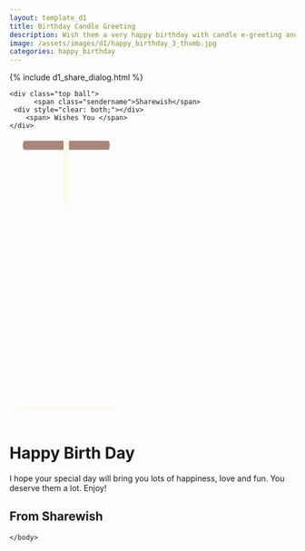 ```yaml
---
layout: template_d1
title: Birthday Candle Greeting
description: Wish them a very happy birthday with candle e-greeting and your name
image: /assets/images/d1/happy_birthday_3_thumb.jpg
categories: happy_birthday
---
```



<body class="bdy-body" style="overflow-x: hidden;">
{% include d1_share_dialog.html %}

    <div class="top ball">
          <span class="sendername">Sharewish</span>
     <div style="clear: both;"></div>
        <span> Wishes You </span>
    </div>
    
    
<div class="velas">
  <div class="fuego"></div>
  <div class="fuego"></div>
  <div class="fuego"></div>
  <div class="fuego"></div>
  <div class="fuego"></div>
</div>
<svg id="cake" version="1.1" x="0px" y="0px" width="200px" height="500px" viewBox="0 0 200 500" enable-background="new 0 0 200 500" xml:space="preserve">
  <path fill="#a88679" d="M173.667-13.94c-49.298,0-102.782,0-147.334,0c-3.999,0-4-16.002,0-16.002
		c44.697,0,96.586,0,147.334,0C177.667-29.942,177.668-13.94,173.667-13.94z">
    <animate id="bizcocho_3" attributeName="d" calcMode="spline" keySplines="0 0 1 1; 0 0 1 1" begin="relleno_2.end" dur="0.3s" fill="freeze" values="
                          M173.667-13.94c-49.298,0-102.782,0-147.334,0c-3.999,0-4-16.002,0-16.002
		c44.697,0,96.586,0,147.334,0C177.667-29.942,177.668-13.94,173.667-13.94z
                          ;
                          M173.667,411.567c-47.995,12.408-102.955,12.561-147.334,0
		c-3.848-1.089-0.189-16.089,3.661-15.002c44.836,12.66,90.519,12.753,139.427,0.07
		C173.293,395.631,177.541,410.566,173.667,411.567z
                          ;
                          M173.667,427.569c-49.795,0-101.101,0-147.334,0c-3.999,0-4-16.002,0-16.002
		c46.385,0,97.539,0,147.334,0C177.668,411.567,177.667,427.569,173.667,427.569z
                          " />
  </path>
  <path fill="#8b6a60" d="M100-178.521c1.858,0,3.364,1.506,3.364,3.363c0,0,0,33.17,0,44.227
		c0,19.144,0,57.431,0,76.574c0,10.152,0,40.607,0,40.607c0,1.858-1.506,3.364-3.364,3.364l0,0c-1.858,0-3.364-1.506-3.364-3.364c0,0,0-30.455,0-40.607c0-19.144,0-57.432,0-76.575c0-11.057,0-44.226,0-44.226C96.636-177.015,98.142-178.521,100-178.521
		L100-178.521z">
    <animate id="relleno_2" attributeName="d" calcMode="spline" keySplines="0 0 1 1; 0 0 1 1; 0 0 0.58 1" begin="bizcocho_2.end" dur="0.5s" fill="freeze" values="
                          M100-178.521c1.858,0,3.364,1.506,3.364,3.363c0,0,0,33.17,0,44.227
		c0,19.144,0,57.431,0,76.574c0,10.152,0,40.607,0,40.607c0,1.858-1.506,3.364-3.364,3.364l0,0c-1.858,0-3.364-1.506-3.364-3.364c0,0,0-30.455,0-40.607c0-19.144,0-57.432,0-76.575c0-11.057,0-44.226,0-44.226C96.636-177.015,98.142-178.521,100-178.521
		L100-178.521z
                          ;
                          M100,267.257c1.858,0,3.364,1.506,3.364,3.363c0,0,0,33.17,0,44.227
		c0,19.143,0,57.43,0,76.574c0,10.151,0,40.606,0,40.606c0,1.858-1.506,3.364-3.364,3.364l0,0c-1.858,0-3.364-1.506-3.364-3.364
		c0,0,0-30.455,0-40.606c0-19.145,0-57.432,0-76.576c0-11.057,0-44.225,0-44.225C96.636,268.763,98.142,267.257,100,267.257
		L100,267.257z
                          ;
                          M93.928,405.433c-0.655,6.444-0.102,9.067,2.957,11.798c0,0,8.083,5.571,16.828,3.503
		c18.629-4.406,43.813,6.194,50.792,7.791c14.75,3.375,9.162,6.867,9.162,6.867c-2.412,2.258-58.328,0-73.667,0l0,0
		c-1.858,0-69.995,2.133-73.667,0c0,0-3.337-2.439,6.172-5.992c11.375-4.25,52.875,8.822,47.139-9.442
		c-6.333-20.167,5.226-21.514,5.226-21.514c3.435-0.915,12.78-6.663,10.923-0.546L93.928,405.433z
                          ;
                          M102.242,427.569c5.348,0,14.079,0,17.462,0c0,0,17.026,0,27.504,0
		c19.143,0,20.39-3.797,26.459,0c3,1.877,0,7.823,0,7.823c-2.412,2.258-58.328,0-73.667,0l0,0c-1.858,0-67.187,0-73.667,0
		c0,0-4.125-4.983,0-7.823c5.201-3.58,16.085,0,23.725,0c8.841,0,20.762,0,20.762,0c3.686,0,8.597,0,19.511,0H102.242z
                          " />
  </path>
  <path fill="#a88679" d="M173.667-15.929c-46.512,0-105.486,0-147.334,0c-3.999,0-4-16.002,0-16.002
		c43.566,0,97.96,0,147.334,0C177.667-31.931,177.666-15.929,173.667-15.929z">
    <animate id="bizcocho_2" attributeName="d" calcMode="spline" keySplines="0 0 1 1; 0 0 1 1; 0.25 0 0.58 1" begin="relleno_1.end" dur="0.5s" fill="freeze" values="
                          M173.667-15.929c-46.512,0-105.486,0-147.334,0c-3.999,0-4-16.002,0-16.002
		c43.566,0,97.96,0,147.334,0C177.667-31.931,177.666-15.929,173.667-15.929z
                          ;
                          M173.434,445.393c-47.269,8.001-105.245,8.001-147.334,0c-3.929-0.747-0.692-16.543,3.243-15.824
		c43.828,8.001,92.165,8.001,140.739,0C174.029,428.918,177.377,444.726,173.434,445.393z
                          ;
                          M173.667,449.514c-47.576-5.454-102.799-5.744-147.333,0c-3.966,0.512-3.938-15.297,0-16.002
		c43.683-7.823,97.646-8.026,147.333,0C177.616,434.15,177.642,449.969,173.667,449.514z
                          ;
                          M173.667,451.394c-49.298,0-102.782,0-147.334,0c-3.999,0-4-16.002,0-16.002
		c44.697,0,96.586,0,147.334,0C177.667,435.392,177.668,451.394,173.667,451.394z
                          " />
  </path>
  <path fill="#8b6a60" d="M101.368-73.685c0,12.164,0,15.18,0,28.519c0,22.702,0-13.661,0,8.304c0,14.48,0,18.233,0,30.512
		c0,1.753-2.958,1.847-2.958,0c0-12.68,0-16.277,0-30.401c0-21.983,0,11.66,0-8.305c0-13.027,0-15.992,0-28.628
		C98.411-75.883,101.368-75.592,101.368-73.685z">
    <animate id="relleno_1" attributeName="d" calcMode="spline" keySplines="0 0 1 1; 0 0 1 1; 0 0 0.6 1" begin="bizcocho_1.end" dur="0.5s" fill="freeze" values="
                          M101.368-73.685c0,12.164,0,15.18,0,28.519c0,22.702,0-13.661,0,8.304c0,14.48,0,18.233,0,30.512
		c0,1.753-2.958,1.847-2.958,0c0-12.68,0-16.277,0-30.401c0-21.983,0,11.66,0-8.305c0-13.027,0-15.992,0-28.628
		C98.411-75.883,101.368-75.592,101.368-73.685z
                          ;
                          M101.368,350.885c0,12.164,0,65.18,0,78.518c0,22.703,0-33.66,0-11.695c0,14.48,0,28.232,0,40.512
		c0,1.753-2.958,1.847-2.958,0c0-12.68,0-26.277,0-40.402c0-21.982,0,31.66,0,11.695c0-13.027,0-65.992,0-78.627
		C98.411,348.686,101.368,348.977,101.368,350.885z
                          ;
                          M128.38,447.567c37.626,6.312,39.303,13.658,26.833,12.833c-22.653-1.499-13.636-0.831-23.302-0.831
		c-14.48,0-17.884,0-30.163,0c-2.087,0-2.068,0-3.915,0c-13.333,0-8.963,0-23.088,0c-11.668,0-14.062,5.995-27.532,1.164
		c-12.629-4.529,38.667-3.167,46.833-17.333C100.077,432.94,105.546,443.736,128.38,447.567z
                          ;
                          M173.667,451.394c2.875,0,2.997,9.257,0,9.131c-22.662-0.956-32.09-0.956-41.756-0.956
		c-14.48,0-17.884,0-30.163,0c-2.087,0-2.068,0-3.915,0c-13.333,0-8.963,0-23.088,0c-11.668,0-34.99-0.294-48.412,1.831
		c-4.109,0.65-3.01-10.006,0-10.006C37.129,451.394,149.379,451.394,173.667,451.394z
                          " />
  </path>
  <path fill="#a88679" d="M173.667,21.571c-33.174,0-111.467,0-147.334,0c-4,0-4-16.002,0-16.002c39.836,0,105.982,0,147.334,0
		C177.668,5.569,177.667,21.571,173.667,21.571z">
    <animate id="bizcocho_1" attributeName="d" calcMode="spline" keySplines="0 0 1 1; 0 0 1 1; 0 0 1 1; 0.25 0 1 1; 0 0 1 1; 0.25 0 0.6 1" begin="2s" dur="0.8s" fill="freeze" values="
                          M173.667,21.571c-33.174,0-111.467,0-147.334,0c-4,0-4-16.002,0-16.002c39.836,0,105.982,0,147.334,0
		C177.668,5.569,177.667,21.571,173.667,21.571z
                          ;
                          M173.667,459.569c-33.197,16.002-110.782,16.002-147.334,0c-3.664-1.604,1.614-15.617,5.337-14.153
		c40.702,16.002,94.289,16.104,136.505,0.103C171.917,444.1,177.271,457.832,173.667,459.569z
                          ;
                          M171.817,475.571c-39.361-3.001-105.438-2.571-143.556,0c-3.991,0.27-7.377-14.736-3.387-15.014
		c41.553-2.888,104.421-3.121,150.51-0.233C179.378,460.574,175.806,475.875,171.817,475.571z
                          ;
                          M171.817,459.564c-38.8-12.188-104.504-13.762-143.556,0c-3.772,1.329-7.961-12.604-4.178-13.905
		c40.864-14.064,105.114-15.52,151.918-0.973C179.822,445.874,175.634,460.762,171.817,459.564z
                          ;
                          M173.667,475.571c-46.376-5.005-105.924-4.003-147.334,0c-3.981,0.385-3.479-15.421,0.479-16.002
		c43.087-6.327,97.705-7.083,146.855,0.438C177.621,460.613,177.644,476,173.667,475.571z
                          ;
                          M173.667,474.117c-46.376,1.866-105.638,2.01-147.334,0c-3.995-0.192-3.52-16.144,0.479-16.002
		c43.794,1.55,96.341,1.541,145.723,0C176.532,457.99,177.663,473.956,173.667,474.117z
                          ;
                          M173.667,475.571c-46.512,0-105.486,0-147.334,0c-3.999,0-4-16.002,0-16.002c43.566,0,97.96,0,147.334,0
		C177.667,459.569,177.666,475.571,173.667,475.571z
                          " />
  </path>
  <path fill="#fefae9" d="M104.812,113.216c0,3.119-2.164,5.67-4.812,5.67c-2.646,0-4.812-2.551-4.812-5.67c0-5.594,0-16.782,0-22.375
	c0-5.143,0-15.427,0-20.568c0-7.333,0-21.998,0-29.33c0-5.523,0-16.569,0-22.092c0-3.295,0-9.885,0-13.181
	C95.188,2.551,97.353,0,100,0c2.648,0,4.812,2.551,4.812,5.669c0,3.248,0,9.743,0,12.991c0,5.428,0,16.284,0,21.711
	c0,7.618,0,22.854,0,30.472c0,4.952,0,14.854,0,19.807C104.812,96.292,104.812,107.576,104.812,113.216z">
    <animate id="crema" attributeName="d" calcMode="spline" keySplines="0 0 1 1; 0 0 1 1; 0 0 1 1; 0.25 0 1 1; 0 0 1 1; 0 0 0.58 1" begin="bizcocho_3.end" dur="2s" fill="freeze" values="
                          M104.812,113.216c0,3.119-2.164,5.67-4.812,5.67c-2.646,0-4.812-2.551-4.812-5.67c0-5.594,0-16.782,0-22.375
	c0-5.143,0-15.427,0-20.568c0-7.333,0-21.998,0-29.33c0-5.523,0-16.569,0-22.092c0-3.295,0-9.885,0-13.181
	C95.188,2.551,97.353,0,100,0c2.648,0,4.812,2.551,4.812,5.669c0,3.248,0,9.743,0,12.991c0,5.428,0,16.284,0,21.711
	c0,7.618,0,22.854,0,30.472c0,4.952,0,14.854,0,19.807C104.812,96.292,104.812,107.576,104.812,113.216z
                          ;
                          M104.812,405.897c0,3.119-2.164,5.67-4.812,5.67c-2.646,0-4.812-2.551-4.812-5.67c0-5.594,0-16.782,0-22.376
	c0-5.143,0-15.426,0-20.568c0-7.332,0-21.997,0-29.33c0-5.522,0-16.568,0-22.092c0-3.295,0-9.885,0-13.181
	c0-3.118,2.165-5.669,4.812-5.669c2.648,0,4.812,2.551,4.812,5.669c0,3.247,0,9.743,0,12.991c0,5.428,0,16.283,0,21.711
	c0,7.618,0,22.854,0,30.473c0,4.951,0,14.854,0,19.807C104.812,388.972,104.812,400.256,104.812,405.897z
                          ;
                          M111.873,411.567c-3.119,0-9.226,0-11.874,0c-2.646,0-7.748,0-10.867,0c-7.086,0-12.698,0-18.292,0
	c-6.592,0-12.871,7.371-19.166,3.008c-10.043-6.961-7.776-10.169,2.991-17.745c12.61-8.873,27.713,1.994,25.919-7.531
	c-2.589-13.742,11.008-14.513,11.365-17.789c0.441-4.051,4.235-11.107,8.051-8.175c3.113,2.393,1.007,8.008,0,13.159
	c-1.871,9.569,8.058,2.113,9.494,14.155c2.592,21.732,21.184-0.675,29.309,7.976c5.216,5.553,18.413,5.552,15.426,12.942
	c-3.131,7.745-15.825-4.369-23.8,2.903C126.261,418.271,118.301,411.567,111.873,411.567z
                          ;
                          M111.873,411.567c-3.119,0-9.226,0-11.874,0c-2.646,0-9.734,4.069-12.853,4.069
	c-7.086,0-10.712-4.069-16.306-4.069c-6.592,0-12.12,6.013-19.166,3.008c-7.053-3.008-7.458,2.026-18.659,1.165
	c-6.832-0.525-7.522-3.034-7.533-6.265c-0.037-10.336,22.073-2.452,36.613-2.628c10.234-0.124,19.856-1.439,37.905-2.102
	c16.642-0.61,32.699,1.552,46.009,1.927c12.438,0.351,29.663-8.99,31.532,3.315c0.773,5.093-5.605,3.342-11.211,9.579
	c-5.093,5.667-7.59-4.605-12.965-3.832c-8.269,1.189-14.962-8.537-22.937-1.265C126.261,418.271,118.301,411.567,111.873,411.567z
                          ;
                          M110.946,413.652c-2.904-1.137-8.405-2.748-12.446-0.97c-6.099,2.685-7.273,10.358-13.253,8.242
	c-7.843-2.775-8.953-5.008-14.546-5.01c-24.653-0.011-4.849,26.507-18.264,26.507c-12.377,0,5.791-33.537-19.422-26.682
	c-7.703,2.095-9.806-0.942-9.817-4.173c-0.037-10.336,24.357-4.544,38.897-4.72c10.234-0.124,19.856-1.439,37.905-2.102
	c16.642-0.61,32.699,1.552,46.009,1.927c12.438,0.351,28.973-8.865,31.532,3.315c1.449,6.896,0.318,15.624-3.874,15.624
	c-7.619,0-1.788-15.192-19.243-7.111c-7.581,3.51-15.963-9.738-26.669,1.066C120.644,426.744,118.381,416.561,110.946,413.652z
                          ;
                          M111.547,413.9c-2.969-0.956-8.775-0.949-13.167-0.5c-14.667,1.5-8.325,16.508-14.667,16.666
	c-6.667,0.166-0.167-13.5-13.013-14.151c-30.471-1.545-5.572,46.651-18.987,46.651c-12.377,0,10.333-50.166-18.667-44.5
	c-7.835,1.531-9.537-1.417-9.548-4.647c-0.037-10.336,23.675-5.177,38.215-5.353c10.234-0.124,20.618-1.671,38.667-2.333
	c16.642-0.61,32.023,1.458,45.333,1.833c12.438,0.351,33.819-8.431,33.199,4.001c-0.532,10.666,0.414,26.166-5.245,25.833
	c-7.606-0.447-2.954-31.5-19.243-18.899c-7.985,6.177-17.658-5.969-27.377,5.732C118.88,434.066,121.38,417.067,111.547,413.9z
                          ;
                          M111.547,415.233c-6.667-0.834-9.667,4.667-13.833,3.333c-19.649-6.291-8.158,22.176-14.5,22.334
	c-6.667,0.166,2.833-18-13.333-22.167c-29.544-7.615-9.667,43.833-20.167,43.833c-10.333,0,8.004-55.006-16.833-39
	c-7.5,4.833-9.508-3.78-9.299-7.004c0.799-12.329,23.592-7.153,38.132-7.329c10.234-0.124,20.238-1.505,38.287-2.167
	c16.642-0.61,32.903,1.125,46.213,1.5c12.438,0.351,35.058-5.579,31.863,6.451c-5.532,20.833,1.25,28.216-4.409,27.883
	c-7.606-0.447-6.058-37.895-20.62-23.333c-10.167,10.166-15.972-0.747-25,12C119.547,443.568,121.798,416.515,111.547,415.233z
                          " />
  </path>
  <rect x="10" y="475.571" fill="#fefae9" width="180" height="4" />
</svg>
<div class="text">
  <h1>Happy Birth Day</h1>
  <p> I hope your special day will bring you lots of happiness, love and fun. You deserve them a lot. Enjoy! </p>
  <h2>From <span class="sendername">Sharewish</span></h2>
</div>
<canvas id="canvas"></canvas>
 
   
    
    
<script>
            let W = window.innerWidth;
let H = window.innerHeight;
const canvas = document.getElementById("canvas");
const context = canvas.getContext("2d");
const maxConfettis = 40;
const particles = [];

const possibleColors = [
  "DodgerBlue",
  "OliveDrab",
  "Gold",
  "Pink",
  "SlateBlue",
  "LightBlue",
  "Gold",
  "Violet",
  "PaleGreen",
  "SteelBlue",
  "SandyBrown",
  "Chocolate",
  "Crimson"
];

function randomFromTo(from, to) {
  return Math.floor(Math.random() * (to - from + 1) + from);
}

function confettiParticle() {
  this.x = Math.random() * W; // x
  this.y = Math.random() * H - H; // y
  this.r = randomFromTo(11, 33); // radius
  this.d = Math.random() * maxConfettis + 11;
  this.color =
    possibleColors[Math.floor(Math.random() * possibleColors.length)];
  this.tilt = Math.floor(Math.random() * 33) - 11;
  this.tiltAngleIncremental = Math.random() * 0.07 + 0.05;
  this.tiltAngle = 0;

  this.draw = function() {
    context.beginPath();
    context.lineWidth = this.r / 2;
    context.strokeStyle = this.color;
    context.moveTo(this.x + this.tilt + this.r / 3, this.y);
    context.lineTo(this.x + this.tilt, this.y + this.tilt + this.r / 5);
    return context.stroke();
  };
}

function Draw() {
  const results = [];

  // Magical recursive functional love
  requestAnimationFrame(Draw);

  context.clearRect(0, 0, W, window.innerHeight);

  for (var i = 0; i < maxConfettis; i++) {
    results.push(particles[i].draw());
  }

  let particle = {};
  let remainingFlakes = 0;
  for (var i = 0; i < maxConfettis; i++) {
    particle = particles[i];

    particle.tiltAngle += particle.tiltAngleIncremental;
    particle.y += (Math.cos(particle.d) + 3 + particle.r / 2) / 2;
    particle.tilt = Math.sin(particle.tiltAngle - i / 3) * 15;

    if (particle.y <= H) remainingFlakes++;

    // If a confetti has fluttered out of view,
    // bring it back to above the viewport and let if re-fall.
    if (particle.x > W + 30 || particle.x < -30 || particle.y > H) {
      particle.x = Math.random() * W;
      particle.y = -30;
      particle.tilt = Math.floor(Math.random() * 10) - 20;
    }
  }

  return results;
}

window.addEventListener(
  "resize",
  function() {
    W = window.innerWidth;
    H = window.innerHeight;
    canvas.width = window.innerWidth;
    canvas.height = window.innerHeight;
  },
  false
);

// Push new confetti objects to `particles[]`
for (var i = 0; i < maxConfettis; i++) {
  particles.push(new confettiParticle());
}

// Initialize
canvas.width = W;
canvas.height = H;
Draw();

        </script> 
<script>
            // helper functions
const PI2 = Math.PI * 2
const random = (min, max) => Math.random() * (max - min + 1) + min | 0
const timestamp = _ => new Date().getTime()

// container
class Birthday {
  constructor() {
    this.resize()

    // create a lovely place to store the firework
    this.fireworks = []
    this.counter = 0

  }
  
  resize() {
    this.width = canvas.width = window.innerWidth
    let center = this.width / 2 | 0
    this.spawnA = center - center / 4 | 0
    this.spawnB = center + center / 4 | 0
    
    this.height = canvas.height = window.innerHeight
    this.spawnC = this.height * .1
    this.spawnD = this.height * .5
    
  }
  
  onClick(evt) {
     let x = evt.clientX || evt.touches && evt.touches[0].pageX
     let y = evt.clientY || evt.touches && evt.touches[0].pageY
     
     let count = random(3,5)
     for(let i = 0; i < count; i++) this.fireworks.push(new Firework(
        random(this.spawnA, this.spawnB),
        this.height,
        x,
        y,
        random(0, 260),
        random(30, 110)))
          
     this.counter = -1
     
  }
  
  update(delta) {
    ctx.globalCompositeOperation = 'hard-light'
    ctx.fillStyle = `rgba(20,20,20,${ 7 * delta })`
    ctx.fillRect(0, 0, this.width, this.height)

    ctx.globalCompositeOperation = 'lighter'
    for (let firework of this.fireworks) firework.update(delta)

    // if enough time passed... create new new firework
    this.counter += delta * 3 // each second
    if (this.counter >= 1) {
      this.fireworks.push(new Firework(
        random(this.spawnA, this.spawnB),
        this.height,
        random(0, this.width),
        random(this.spawnC, this.spawnD),
        random(0, 360),
        random(30, 110)))
      this.counter = 0
    }

    // remove the dead fireworks
    if (this.fireworks.length > 1000) this.fireworks = this.fireworks.filter(firework => !firework.dead)

  }
}

class Firework {
  constructor(x, y, targetX, targetY, shade, offsprings) {
    this.dead = false
    this.offsprings = offsprings

    this.x = x
    this.y = y
    this.targetX = targetX
    this.targetY = targetY

    this.shade = shade
    this.history = []
  }
  update(delta) {
    if (this.dead) return

    let xDiff = this.targetX - this.x
    let yDiff = this.targetY - this.y
    if (Math.abs(xDiff) > 3 || Math.abs(yDiff) > 3) { // is still moving
      this.x += xDiff * 2 * delta
      this.y += yDiff * 2 * delta

      this.history.push({
        x: this.x,
        y: this.y
      })

      if (this.history.length > 20) this.history.shift()

    } else {
      if (this.offsprings && !this.madeChilds) {
        
        let babies = this.offsprings / 2
        for (let i = 0; i < babies; i++) {
          let targetX = this.x + this.offsprings * Math.cos(PI2 * i / babies) | 0
          let targetY = this.y + this.offsprings * Math.sin(PI2 * i / babies) | 0

          birthday.fireworks.push(new Firework(this.x, this.y, targetX, targetY, this.shade, 0))

        }

      }
      this.madeChilds = true
      this.history.shift()
    }
    
    if (this.history.length === 0) this.dead = true
    else if (this.offsprings) { 
        for (let i = 0; this.history.length > i; i++) {
          let point = this.history[i]
          ctx.beginPath()
          ctx.fillStyle = 'hsl(' + this.shade + ',100%,' + i + '%)'
          ctx.arc(point.x, point.y, 1, 0, PI2, false)
          ctx.fill()
        } 
      } else {
      ctx.beginPath()
      ctx.fillStyle = 'hsl(' + this.shade + ',100%,50%)'
      ctx.arc(this.x, this.y, 1, 0, PI2, false)
      ctx.fill()
    }

  }
}

let canvas = document.getElementById('birthday')
let ctx = canvas.getContext('2d')

let then = timestamp()

let birthday = new Birthday
window.onresize = () => birthday.resize()
document.onclick = evt => birthday.onClick(evt)
document.ontouchstart = evt => birthday.onClick(evt)

  ;(function loop(){
  	requestAnimationFrame(loop)

  	let now = timestamp()
  	let delta = now - then

    then = now
    birthday.update(delta / 1000)
  	

  })()
        </script>
	
    </body>